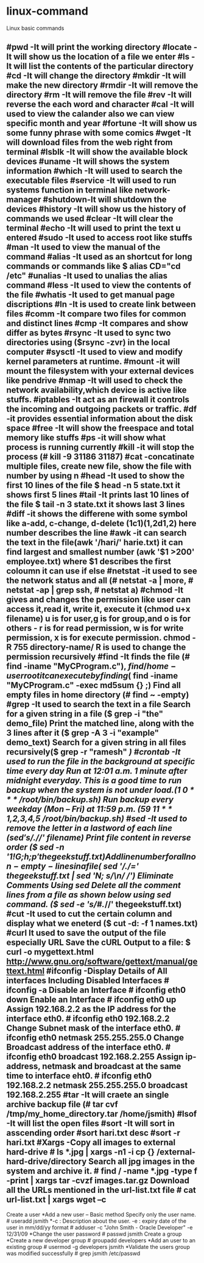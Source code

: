 # linux-command

Linux basic commands

#pwd 	-It will print the working directory
#locate	-It will show us the location of a file we enter
#ls     	-It will list the contents of the particular directory
#cd     	-It will change the directory
#mkdir	-It will make the new directory
#rmdir	-It will remove the directory
#rm   	-It will remove the file
#rev	-It will reverse the each word and character
#cal	-It will used to view the calander also we can view specific month and year
#fortune	-It will show us some funny phrase with some comics
#wget	-It will download files from the web right from terminal
#lsblk  	-It will show the available block devices
#uname	-It will shows the system information
#which 	-It will used to search the executable files
#service	-It will used to run systems function in terminal like network-manager
#shutdown-It will shutdown the devices
#history	-It will show us the history of commands we used
#clear	-It will clear the terminal
#echo	-It will used to print the text u entered
#sudo	-It used to access root like stuffs
#man	-It used to view the manual of the command
#alias	-It used as an shortcut for long commands or commands like $ alias CD="cd /etc"
#unalias	-It used to unalias the alias command
#less	-It used to view the contents of the file
#whatis	-It used to get manual page discriptions
#ln  	-It is used to create link between files
#comm	-It compare two files for common and distinct lines
#cmp	-It compares and show differ as bytes
#rsync	-It used to sync two directories using ($rsync -zvr) in the local computer
#sysctl	-It used to view and modify kernel parameters at runtime.
#mount 	-it will mount the filesystem with your external devices like pendrive
#nmap 	-It will used to check the network availability,which device is active like stuffs.
#iptables 	-It act as an firewall it controls the incoming and outgoing packets or traffic.
#df        	-it provides essential information about the disk space
#free	-It will show the freespace and total memory like stuffs
#ps        	-it will show what process is running currently
#kill      	-it will stop the process (# kill -9 31186 31187)
#cat 	-concatinate multiple files, create new file, show the file with number by using n
#head	-It used to show the first 10 lines of the file
	  $ head -n 5 state.txt it shows first 5 lines
#tail         	-It prints last 10 lines of the file
	  $ tail -n 3 state.txt it shows last 3 lines
#diff     	-it shows the differene with some symbol like a-add, c-change, d-delete (1c1)(1,2d1,2) here number describes the line
#awk	-it can search the text in the file(awk '/hari/' harie.txt)
	 it can find largest and smallest number (awk '$1 >200' employee.txt) where $1 describes the first coloumn
	 it can use if else
#netstat  	-it used to see the network status and all (# netstat -a | more, # netstat -ap | grep ssh, # netstat  a)
#chmod 	-It gives and changes the permission like user can access it,read it, write it, execute it
	 (chmod u+x filename) u is for user,g is for group,and o is for others - r is for read permission,
	 w is for write permission, x is for execute permission.
	 chmod -R 755 directory-name/ R is used to change the permission recursively
#find         -It finds the file (# find -iname "MyCProgram.c"),  $find /home -user root
	 it can execute by finding ($ find -iname "MyCProgram.c" -exec md5sum {} \;)
	 Find all empty files in home directory (# find ~ -empty)
#grep         -It used to search the text in a file Search for a given string in a file ($ grep -i "the" demo_file)
	  Print the matched line, along with the 3 lines after it ($ grep -A 3 -i "example" demo_text)
	  Search for a given string in all files recursively($ grep -r "ramesh" *)
#crontab 	 -It used to run the file in the background at specific time every day
	  Run at 12:01 a.m. 1 minute after midnight everyday. This is a good time to run backup when the system is not under load.(1 0 * * * /root/bin/backup.sh)
	  Run backup every weekday (Mon – Fri) at 11:59 p.m. (59 11 * * 1,2,3,4,5 /root/bin/backup.sh)
#sed         -It used to remove the letter in a lastword of each line ($sed 's/.$//' filename)
	Print file content in reverse order ($ sed -n '1!G;h;$p' thegeekstuff.txt)
	Add line number for all non-empty-lines in a file ($ sed '/./=' thegeekstuff.txt | sed 'N; s/\n/ /')
	Eliminate Comments Using sed Delete all the comment lines from a file as shown below using sed command.
	($  sed -e 's/#.*//' thegeekstuff.txt)
#cut          -It used to cut the certain column and display what we eneterd ($ cut -d: -f 1 names.txt)
#curl 	It used to save the output of the file especially URL
	Save the cURL Output to a file: $ curl -o mygettext.html http://www.gnu.org/software/gettext/manual/gettext.html
#ifconfig  -Display Details of All interfaces Including Disabled Interfaces # ifconfig -a
	Disable an Interface # ifconfig eth0 down
	Enable an Interface # ifconfig eth0 up
	Assign 192.168.2.2 as the IP address for the interface eth0. # ifconfig eth0 192.168.2.2
	Change Subnet mask of the interface eth0. # ifconfig eth0 netmask 255.255.255.0
	Change Broadcast address of the interface eth0. # ifconfig eth0 broadcast 192.168.2.255
	Assign ip-address, netmask and broadcast at the same time to interface eht0.
	# ifconfig eth0 192.168.2.2 netmask 255.255.255.0 broadcast 192.168.2.255
#tar          -It will craete an single archive backup file (# tar cvf /tmp/my_home_directory.tar /home/jsmith)
#lsof        -It will list the open files
#sort        -It will sort in asscending order #sort hari.txt
	desc #sort -r  hari.txt
#Xargs     -Copy all images to external hard-drive # ls *.jpg | xargs -n1 -i cp {} /external-hard-drive/directory
	Search all jpg images in the system and archive it. # find / -name *.jpg -type f -print | xargs tar -cvzf images.tar.gz
	Download all the URLs mentioned in the url-list.txt file # cat url-list.txt | xargs wget –c
---------------------------------------------------------------------------------------------------------------------------------------------
Create a user
	*Add a new user – Basic method Specify only the user name. # useradd jsmith
	*-c : Description about the user.
	  -e : expiry date of the user in mm/dd/yy format
	   # adduser -c "John Smith - Oracle Developer" -e 12/31/09
	*Change the user password # passwd jsmith
Create a group
	*Create a new developer group # groupadd developers
	*Add an user to an existing group # usermod -g developers jsmith
	*Validate the users group was modified successfully # grep jsmith /etc/passwd
